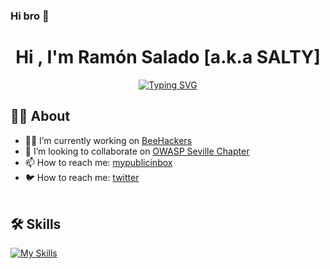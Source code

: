 ### Hi bro 🤘

<h1 align="center">Hi , I'm Ramón Salado [a.k.a SALTY] </h1>
<p align="center">
<a href="https://git.io/typing-svg"><img src="https://readme-typing-svg.herokuapp.com?font=Inconsolata&pause=1000&color=37F713&random=false&width=435&lines=CiberSecurity+%3E+RedTeam+%7C+BlueTeam" alt="Typing SVG" /></a>
<br>	
	
##  🧑‍💻 About
- 🏴‍☠️ I’m currently working on [BeeHackers](https://beehackers.es)
- 🥷 I’m looking to collaborate on [OWASP Seville Chapter](https://owasp.org/www-chapter-sevilla)
- 📫 How to reach me: [mypublicinbox](https://mypublicinbox.com/ramsalado)
- 🐦 How to reach me: [twitter](https://twitter.com/ramon_salado)
<br><br>

## 🛠️ Skills

[![My Skills](https://skillicons.dev/icons?i=linux,raspberrypi,md,bash,c,py,arduino,kubernetes,grafana,github,aws,gcp,cloudflare)](https://skillicons.dev)


